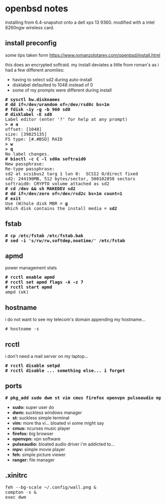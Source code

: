 # openbsd notes
installing from 6.4-snapshot onto a dell xps 13 9360. modified with a intel 8260ngw wireless card.

## install preconfig
some tips taken form https://www.romanzolotarev.com/openbsd/install.html  

this does an encrypted softraid. my install deviates a little from roman's as
i had a few different anomlies:
* having to select sd2 during auto-install
* disklabel defaulted to 1048 instead of 0
* some of my prompts were different during install

<pre>
<b># sysctl hw.disknames
# dd if=/dev/urandom of=/dev/rsd0c bs=1m
# fdisk -iy -g -b 960 sd0
# disklabel -E sd0</b>
Label editor (enter '?' for help at any prompt)
<b>> a a </b>
offset: [1048]
size: [39825135]
FS type: [#.#BSD] RAID
<b>> w
> q</b>
No label changes.
<b># bioctl -c C -l sd0a softraid0</b>
New passphrase:
Re-type passphrase:
sd2 at scsibus2 targ 1 lun 0:  SCSI2 0/direct fixed
sd2: 244190MB, 512 bytes/sector, 500102858 sectors
softraid0: CRYPTO volume attached as sd2
<b># cd /dev && sh MAKEDEV sd2
# dd if=/dev/zero of=/dev/rsd2c bs=1m count=1
# exit</b>
Use (W)hole disk MBR = <b>g</b>
Which disk contains the install media = <b>sd2</b>
</pre>

## fstab

<pre>
<b># cp /etc/fstab /etc/fstab.bak
# sed -i 's/rw/rw,softdep,noatime/' /etc/fstab</b>
</pre>

## apmd
power management stats
<pre>
<b># rcctl enable apmd
# rcctl set apmd flags -A -z 7
# rcctl start apmd</b>
ampd (ok)
</pre>

## hostname
i do not want to see my telecom's domain appending my hostname...
<pre>
# hostname -s
</pre>

## rcctl
i don't need a mail server on my laptop...
<pre>
<b># rcctl disable smtpd
# rcctl disable ... something else... i forget</b>
</pre>

## ports

<pre>
<b># pkg_add sudo dwm st vim cmus firefox openvpn pulseaudio mpv feh ranger</b>
</pre>

* __sudo:__ super user do  
* __dwm:__ suckless windows manager  
* __st:__ suckless simple terminal  
* __vim:__ more tha vi... bloated vi some might say  
* __cmus:__ ncurses music player
* __firefox:__ big browser
* __openvpn:__ vpn software
* __pulseaudio:__ bloated audio driver i'm addicted to...
* __mpv:__ simple movie player
* __feh:__ simple picture viewer
* __ranger:__ file manager

## .xinitrc

<pre>
feh --bg-scale ~/.config/wall.png &
compton -s &
exec dwm
</pre>
